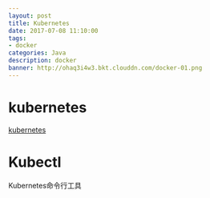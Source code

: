 ```yaml
---
layout: post
title: Kubernetes
date: 2017-07-08 11:10:00
tags:
- docker
categories: Java
description: docker
banner: http://ohaq3i4w3.bkt.clouddn.com/docker-01.png
---
```


# kubernetes
[kubernetes](https://kubernetes.io/)



# Kubectl
Kubernetes命令行工具






